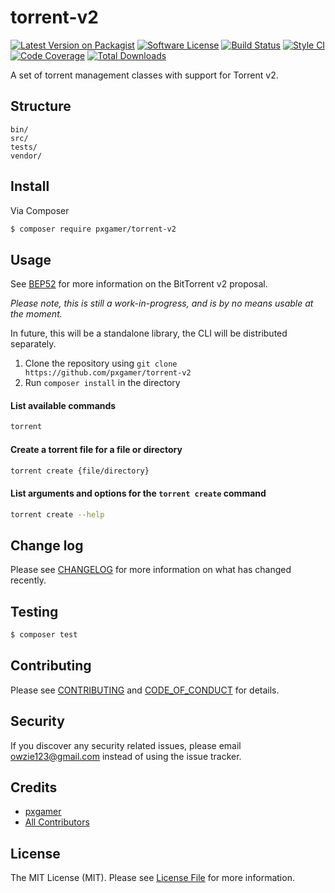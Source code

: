 # torrent-v2

[![Latest Version on Packagist][ico-version]][link-packagist]
[![Software License][ico-license]](LICENSE.md)
[![Build Status][ico-travis]][link-travis]
[![Style CI][ico-styleci]][link-styleci]
[![Code Coverage][ico-code-quality]][link-code-quality]
[![Total Downloads][ico-downloads]][link-downloads]

A set of torrent management classes with support for Torrent v2.

## Structure

```
bin/
src/
tests/
vendor/
```

## Install

Via Composer

``` bash
$ composer require pxgamer/torrent-v2
```

## Usage

See [BEP52] for more information on the BitTorrent v2 proposal.

_Please note, this is still a work-in-progress, and is by no means usable at the moment._

In future, this will be a standalone library, the CLI will be distributed separately.

1. Clone the repository using `git clone https://github.com/pxgamer/torrent-v2`
2. Run `composer install` in the directory

#### List available commands

```bash
torrent
```

#### Create a torrent file for a file or directory

```bash
torrent create {file/directory}
```

#### List arguments and options for the `torrent create` command

```bash
torrent create --help
```  


## Change log

Please see [CHANGELOG](CHANGELOG.md) for more information on what has changed recently.

## Testing

``` bash
$ composer test
```

## Contributing

Please see [CONTRIBUTING](CONTRIBUTING.md) and [CODE_OF_CONDUCT](CODE_OF_CONDUCT.md) for details.

## Security

If you discover any security related issues, please email owzie123@gmail.com instead of using the issue tracker.

## Credits

- [pxgamer][link-author]
- [All Contributors][link-contributors]

## License

The MIT License (MIT). Please see [License File](LICENSE.md) for more information.

[ico-version]: https://img.shields.io/packagist/v/pxgamer/torrent-v2.svg?style=flat-square
[ico-license]: https://img.shields.io/badge/license-MIT-brightgreen.svg?style=flat-square
[ico-travis]: https://img.shields.io/travis/pxgamer/torrent-v2/master.svg?style=flat-square
[ico-styleci]: https://styleci.io/repos/104362826/shield
[ico-code-quality]: https://img.shields.io/codecov/c/github/pxgamer/torrent-v2.svg?style=flat-square
[ico-downloads]: https://img.shields.io/packagist/dt/pxgamer/torrent-v2.svg?style=flat-square

[link-packagist]: https://packagist.org/packages/pxgamer/torrent-v2
[link-travis]: https://travis-ci.org/pxgamer/torrent-v2
[link-styleci]: https://styleci.io/repos/104362826
[link-code-quality]: https://codecov.io/gh/pxgamer/torrent-v2
[link-downloads]: https://packagist.org/packages/pxgamer/torrent-v2
[link-author]: https://github.com/pxgamer
[link-contributors]: ../../contributors
[BEP52]: https://github.com/bittorrent/bittorrent.org/blob/master/beps/bep_0052.rst
